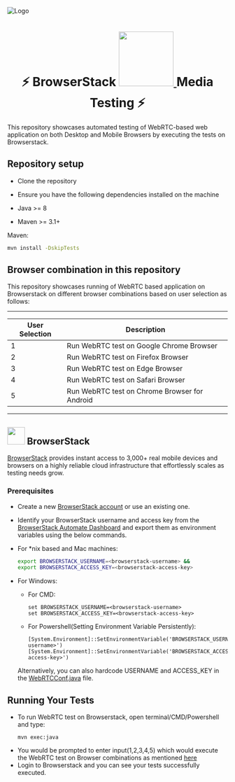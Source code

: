 ![Logo](https://www.browserstack.com/images/static/header-logo.jpg)

# <h1 align="center"> :zap: BrowserStack <a href="https://webrtc.org/getting-started/testing"> <img src="https://www.gstatic.com/devrel-devsite/prod/v328e217e4b751c25f062fe5c7682def5a7a55ca15e8bc2c276cdea0c86a8ee13/webrtc/images/lockup.svg"  width="125"/> </a> Media Testing :zap:</h1>

This repository showcases automated testing of WebRTC-based web application on both Desktop and Mobile Browsers by executing the tests on Browserstack.

## Repository setup

- Clone the repository

- Ensure you have the following dependencies installed on the machine

- Java >= 8

- Maven >= 3.1+

Maven:

```sh
mvn install -DskipTests
```

## Browser combination in this repository

This repository showcases running of WebRTC based application on Browserstack on different browser combinations based on user selection as follows:

---

| User Selection | Description                                   |
| -------------- | --------------------------------------------- |
| 1              | Run WebRTC test on Google Chrome Browser      |
| 2              | Run WebRTC test on Firefox Browser            |
| 3              | Run WebRTC test on Edge Browser               |
| 4              | Run WebRTC test on Safari Browser             |
| 5              | Run WebRTC test on Chrome Browser for Android |

---

## <img  src="https://avatars.githubusercontent.com/u/1119453?s=200&v=4" width="40"> BrowserStack

[BrowserStack](https://browserstack.com) provides instant access to 3,000+ real mobile devices and browsers on a highly reliable cloud infrastructure that effortlessly scales as testing needs grow.

### Prerequisites

- Create a new [BrowserStack account](https://www.browserstack.com/users/sign_up) or use an existing one.

- Identify your BrowserStack username and access key from the [BrowserStack Automate Dashboard](https://automate.browserstack.com/) and export them as environment variables using the below commands.

- For \*nix based and Mac machines:
  ```sh
  export BROWSERSTACK_USERNAME=<browserstack-username> &&
  export BROWSERSTACK_ACCESS_KEY=<browserstack-access-key>
  ```

* For Windows:

  - For CMD:

    ```shell
    set BROWSERSTACK_USERNAME=<browserstack-username>
    set BROWSERSTACK_ACCESS_KEY=<browserstack-access-key>
    ```

  - For Powershell(Setting Environment Variable Persistently):
    ```shell
    [System.Environment]::SetEnvironmentVariable('BROWSERSTACK_USERNAME','<browserstack-username>')
    [System.Environment]::SetEnvironmentVariable('BROWSERSTACK_ACCESS_KEY','<browserstack-access-key>')
    ```

  Alternatively, you can also hardcode USERNAME and ACCESS_KEY in the [ WebRTCConf.java](src/main/java/WebRTCConf.java) file.

## Running Your Tests

- To run WebRTC test on Browserstack, open terminal/CMD/Powershell and type:
  ```shell
  mvn exec:java
  ```
- You would be prompted to enter input(1,2,3,4,5) which would execute the WebRTC test on Browser combinations as mentioned [ here ](#browser-combination-in-this-repository)
- Login to Browserstack and you can see your tests successfully executed.
